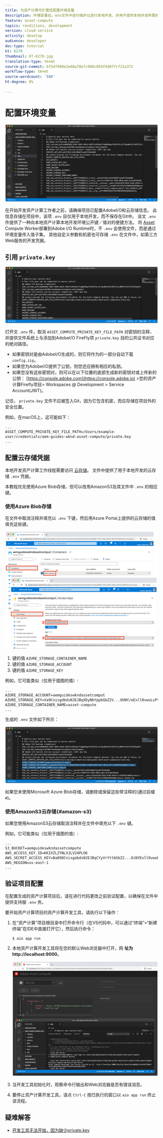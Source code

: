 ```yaml
---
title: 为资产计算可扩展性配置环境变量
description: 环境变量在。env文件中进行维护以进行本地开发，并用于提供本地开发所需的AdobeI/O凭据和云存储凭据。
feature: asset-compute
topics: renditions, development
version: cloud-service
activity: develop
audience: developer
doc-type: tutorial
kt: 6270
thumbnail: KT-6270.jpg
translation-type: tm+mt
source-git-commit: 6f5df098e2e68a78efc908c054f9d07fcf22a372
workflow-type: tm+mt
source-wordcount: '588'
ht-degree: 0%

---
```



# 配置环境变量

![点环境文件](assets/environment-variables/dot-env-file.png)

在开始开发资产计算工作者之前，请确保项目已配置AdobeI/O和云存储信息。 此信息存储在项目中，该项 `.env` 目仅用于本地开发，而不保存在Git中。 该文 `.env` 件提供了一种向本地资产计算本地开发环境公开键／值对的便捷方法。 将 [Asset](../deploy/runtime.md) Compute Worker部署到Adobe I/O Runtime时，不 `.env` 会使用文件，而是通过环境变量传入值子集。 其他自定义参数和机密也可存储 `.env` 在文件中，如第三方Web服务的开发凭据。

## 引用 `private.key`

![私钥](assets/environment-variables/private-key.png)

打开文 `.env` 件，取消 `ASSET_COMPUTE_PRIVATE_KEY_FILE_PATH` 对密钥的注释，并提供文件系统上与添加到AdobeI/O FireFly项 `private.key` 目的公共证书对应的绝对路径。

+ 如果密钥对是由AdobeI/O生成的，则它将作为的一部分自动下载 `config.zip`。
+ 如果您为AdobeI/O提供了公钥，则您还应拥有相应的私钥。
+ 如果您没有这些密钥对，则可以在以下位置的底部生成新的密钥对或上传新的公钥：
   [https://console.adobe.com](https://console.adobe.io) >您的资产计算Firefly项目> Workspaces @ Development > Service Account(JWT)。

记住， `private.key` 文件不应被签入Git，因为它包含机密，而应存储在项目外的安全位置。

例如，在macOS上，这可能如下：

```
...
ASSET_COMPUTE_PRIVATE_KEY_FILE_PATH=/Users/example-user/credentials/aem-guides-wknd-asset-compute/private.key
...
```

## 配置云存储凭据

本地开发资产计算工作线程需要访问 [云存储](../set-up/accounts-and-services.md#cloud-storage)。 文件中提供了用于本地开发的云存储 `.env` 凭据。

本教程优先使用Azure Blob存储，但可以改用AmazonS3及其文件中 `.env` 的相应键。

### 使用Azure Blob存储

在文件中取消注释并填充以 `.env` 下键，然后用Azure Portal上提供的云存储的值填充这些键。

![Azure Blob存储](./assets/environment-variables/azure-portal-credentials.png)

1. 键的值 `AZURE_STORAGE_CONTAINER_NAME`
1. 键的值 `AZURE_STORAGE_ACCOUNT`
1. 键的值 `AZURE_STORAGE_KEY`

例如，它可能类似（仅用于插图的值）:

```
...
AZURE_STORAGE_ACCOUNT=aemguideswkndassetcomput
AZURE_STORAGE_KEY=Va9CnisgdbdsNJEJBqXDyNbYppbGbZ2V...OUNY/eExll0vwoLsPt/OvbM+B7pkUdpEe7zJhg==
AZURE_STORAGE_CONTAINER_NAME=asset-compute
...
```

生成的 `.env` 文件如下所示：

![Azure Blob存储凭据](assets/environment-variables/cloud-storage-credentials.png)

如果您未使用Microsoft Azure Blob存储，请删除或保留这些带注释的(通过前缀 `#`)。

### 使用AmazonS3云存储{#amazon-s3}

如果您使用AmazonS3云存储取消注释并在文件中填充以下 `.env` 键。

例如，它可能类似（仅用于插图的值）:

```
...
S3_BUCKET=aemguideswkndassetcompute
AWS_ACCESS_KEY_ID=KKIXZLZYNLXJLV24PLO6
AWS_SECRET_ACCESS_KEY=Ba898CnisgabdsNJEJBqCYyVrYttbGbZ2...OiNYExll0vwoLsPtOv
AWS_REGION=us-east-1
...
```

## 验证项目配置

在配置生成的资产计算项目后，请在进行代码更改之前验证配置，以确保在文件中提供支持服 `.env` 务。

要开始资产计算项目的资产计算开发工具，请执行以下操作：

1. 在“资产计算”项目根目录中打开命令行（在VS代码中，可以通过“终端”>“新建终端”在IDE中直接打开它），然后执行命令：

   ```
   $ aio app run
   ```

1. 本地资产计算开发工具将在您的默认Web浏览器中打开，网 __址为http://localhost:9000__。

   ![aio应用程序运行](assets/environment-variables/aio-app-run.png)

1. 当开发工具初始化时，观察命令行输出和Web浏览器是否有错误消息。
1. 要停止资产计算开发工具，请点 `Ctrl-C` 按已执行的窗口以 `aio app run` 终止该流程。

## 疑难解答

+ [开发工具无法开始，因为缺少private.key](../troubleshooting.md#missing-private-key)
